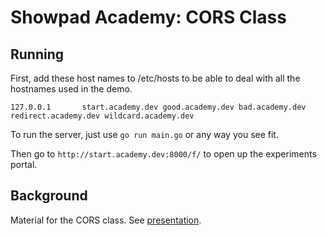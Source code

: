# Showpad Academy: CORS Class

## Running

First, add these host names to /etc/hosts to be able to deal with all the hostnames used in the demo.

`
127.0.0.1       start.academy.dev good.academy.dev bad.academy.dev redirect.academy.dev wildcard.academy.dev
`

To run the server, just use `go run main.go` or any way you see fit.

Then go to `http://start.academy.dev:8000/f/`  to open up the experiments portal.


## Background

Material for the CORS class. See [presentation](cors.pdf).

